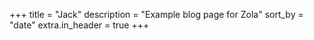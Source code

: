 +++
title = "Jack"
description = "Example blog page for Zola"
sort_by = "date"
extra.in_header = true
+++
